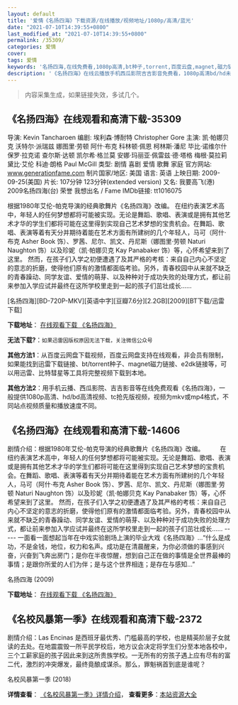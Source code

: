 ```yaml
---
layout: default
title: '爱情《名扬四海》下载资源/在线播放/视频地址/1080p/高清/蓝光'
date: "2021-07-10T14:39:55+0800"
last_modified_at: "2021-07-10T14:39:55+0800"
permalink: /35309/
categories: 爱情
cover:
tags: 爱情
keywords: '名扬四海,在线免费看,1080p高清,bt种子,torrent,百度云盘,magnet,磁力链,迅雷下载资源'
description: '《名扬四海》在线云播放手机西瓜影院吉吉影音免费看，1080p高清bd/hd未删减完整版和tc抢先枪版，mkv/mp4格式，附带bt/torrent种子、magnet/磁力链、百度云盘、网盘资源迅雷下载链接'
---
```


>内容采集生成，如果链接失效，多试几个。


## 《名扬四海》在线观看和高清下载-35309

导演: Kevin Tancharoen 编剧: 埃利森·博耐特 Christopher Gore 主演: 凯·帕娜贝克 沃特尔·派瑞兹 娜图里·劳顿 阿什·布克 科林顿·佩恩 柯林斯·潘尼 毕比·诺维尔什 保罗·拉克诺 查尔斯·达顿 凯尔希·格兰莫 安娜·玛丽亚·佩雷兹·德·塔格 梅根·莫拉莉 黛比·艾伦 科迪·朗格 Paul McGill 类型: 剧情 喜剧 爱情 歌舞 家庭 官方网站: www.generationfame.com 制片国家/地区: 美国 语言: 英语 上映日期: 2009-09-25(美国) 片长: 107分钟 123分钟(extended version) 又名: 我要高飞(港) 2009名扬四海(台) 荣誉 我想出名 / Fame IMDb链接: tt1016075

根据1980年艾伦-帕克导演的经典歌舞片《名扬四海》改编。 在纽约表演艺术高中，年轻人的任何梦想都将可能被实现。无论是舞蹈、歌唱、表演或是拥有其他艺术才华的学生们都将可能在这里得到实现自己艺术梦想的宝贵机会。在舞蹈、歌唱、表演等着有天分并期待着能在艺术方面有所建树的几个年轻人，马可（阿什·布克 Asher Book 饰）、罗茜、尼尔、凯文、丹尼斯（娜图里·劳顿 Naturi Naughton 饰）以及珍妮（凯·帕娜贝克 Kay Panabaker 饰）等，心怀希望来到了这里。 然而，在孩子们入学之初便遭遇了及其严格的考核：来自自己内心不坚定的意志的折磨，使得他们原有的激情都面临考验。另外，青春校园中从来就不缺乏的青春躁动、同学友谊、爱情的萌芽、以及种种对于成功失败的处理方式，都让前来参加入学应试并最终在这所学校里走到一起的孩子们茁壮成长……


[名扬四海][BD-720P-MKV][英语中字][豆瓣7.6分][2.2GB][2009][BT下载/迅雷下载]

**下载地址**： [在线观看下载 《名扬四海》](https://www.btdx8.com/torrent/fame_2009.html) 


**无法下载?**：`如果迅雷因版权原因无法下载，关注微信公众号 `

**其他方法1**：从百度云网盘下载视频，百度云网盘支持在线观看，非会员有限制，如果能找到迅雷下载链接、bt/torrent种子、magnet磁力链接、e2dk链接等，可以用迅雷、比特彗星等工具将完整视频下载到本地。

**其他方法2**：用手机云播、西瓜影院、吉吉影音等在线免费观看《名扬四海》，一般提供1080p高清、hd/bd高清视频、tc抢先版视频，视频为mkv或mp4格式，不同站点视频质量和播放速度不同。


## 《名扬四海》在线观看和高清下载-14606

剧情介绍：根据1980年艾伦-帕克导演的经典歌舞片《名扬四海》改编。  　　在纽约表演艺术高中，年轻人的任何梦想都将可能被实现。无论是舞蹈、歌唱、表演或是拥有其他艺术才华的学生们都将可能在这里得到实现自己艺术梦想的宝贵机会。在舞蹈、歌唱、表演等着有天分并期待着能在艺术方面有所建树的几个年轻人，马可（阿什·布克 Asher Book 饰）、罗茜、尼尔、凯文、丹尼斯（娜图里·劳顿 Naturi Naughton 饰）以及珍妮（凯·帕娜贝克 Kay Panabaker 饰）等，心怀希望来到了这里。 然而，在孩子们入学之初便遭遇了及其严格的考核：来自自己内心不坚定的意志的折磨，使得他们原有的激情都面临考验。另外，青春校园中从来就不缺乏的青春躁动、同学友谊、爱情的萌芽、以及种种对于成功失败的处理方式，都让前来参加入学应试并最终在这所学校里走到一起的孩子们茁壮成长…… ----- 一面看一面想起当年在中戏实验剧场上演的毕业大戏《名扬四海》…“什么是成功，不是金钱，地位，权力和名声。成功是在清晨醒来，为你必须做的事感到兴奋，兴奋到飞奔出房门；是你在半夜惊醒，想到自己正在做的事情是全世界最棒的事情；是跟你所爱的人们为伴；是与这个世界相连；是存在与感知…”


名扬四海 (2009)

**下载地址**： [在线观看下载 《名扬四海》](https://www.btbtdy.me/btdy/dy5141.html) 


## 《名校风暴第一季》在线观看和高清下载-2372

剧情介绍：Las Encinas 是西班牙最优秀、门槛最高的学校，也是精英阶层子女就读的去处。在地震震毁一所平民学校后，地方议会决定将学生们分至本地各校中，三个工薪家庭的孩子因此来到这所贵族学校。一无所有的穷孩子遇上应有尽有的富二代，激烈的冲突爆发，最终竟酿成谋杀。那么，罪魁祸首到底是谁呢？


名校风暴第一季 (2018)

**详情查看**： [《名校风暴第一季》详情介绍](/movie/2372/)， **查看更多**：[本站资源大全](/movie/t/all/)

